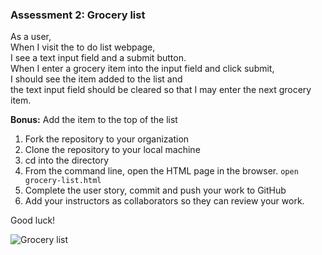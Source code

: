 ### Assessment 2: Grocery list

As a user,\
When I visit the to do list webpage,\
I see a text input field and a submit button.\
When I enter a grocery item into the input field and click submit,\
I should see the item added to the list and\
the text input field should be cleared so that I may enter the next grocery item.

**Bonus:** Add the item to the top of the list

1. Fork the repository to your organization 
2. Clone the repository to your local machine
3. cd into the directory
4. From the command line, open the HTML page in the browser. `open grocery-list.html`
5. Complete the user story, commit and push your work to GitHub
6. Add your instructors as collaborators so they can review your work.

Good luck!

![Grocery list](https://github.homedepot.com/LXC3DEF/mini-html-css-code-challenges/blob/master/grocery-list/6week-grocery-list.png)
